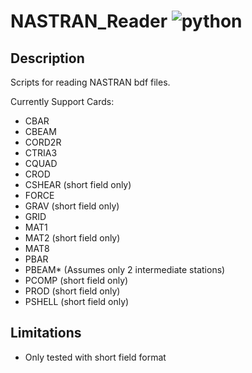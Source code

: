 # NASTRAN_Reader ![python](https://img.shields.io/badge/python-3.6+-blue)

## Description
Scripts for reading NASTRAN bdf files.

Currently Support Cards:
- CBAR
- CBEAM
- CORD2R
- CTRIA3
- CQUAD
- CROD
- CSHEAR (short field only)
- FORCE
- GRAV (short field only)
- GRID
- MAT1
- MAT2 (short field only)
- MAT8
- PBAR
- PBEAM* (Assumes only 2 intermediate stations)
- PCOMP (short field only)
- PROD (short field only)
- PSHELL (short field only)

## Limitations
- Only tested with short field format
